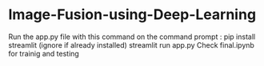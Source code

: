 # Image-Fusion-using-Deep-Learning
Run the app.py file with this command on the command prompt : 
pip install streamlit (ignore if already installed)
streamlit run app.py
Check final.ipynb for trainig and testing
